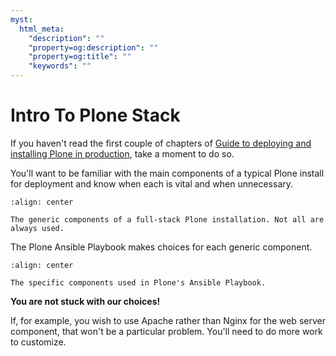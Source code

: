 ```yaml
---
myst:
  html_meta:
    "description": ""
    "property=og:description": ""
    "property=og:title": ""
    "keywords": ""
---
```


# Intro To Plone Stack

If you haven't read the first couple of chapters of [Guide to deploying and installing Plone in production](https://5.docs.plone.org/manage/deploying/index.html),
take a moment to do so.

You'll want to be familiar with the main components of a typical Plone install for deployment and know when each is vital and when unnecessary.

```{figure} _static/full_stack.png
:align: center

The generic components of a full-stack Plone installation. Not all are always used.
```

The Plone Ansible Playbook makes choices for each generic component.

```{figure} _static/stack-components.png
:align: center

The specific components used in Plone's Ansible Playbook.
```

**You are not stuck with our choices!**

If, for example, you wish to use Apache rather than Nginx for the web server component, that won't be a particular problem.
You'll need to do more work to customize.

